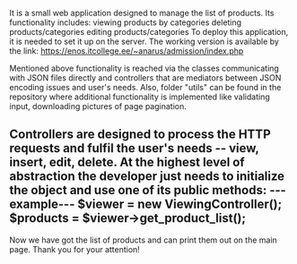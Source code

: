 It is a small web application designed to manage the list of products. Its functionality includes:
viewing products by categories
deleting products/categories
editing products/categories
To deploy this application, it is needed to set it up on the server. The working version is available by the link:
https://enos.itcollege.ee/~anarus/admission/index.php

Mentioned above functionality is reached via the classes communicating with JSON files directly and controllers that are mediators between JSON encoding issues and user's needs.
Also, folder "utils" can be found in the repository where additional functionality is implemented like validating input, downloading pictures of page pagination.

Controllers are designed to process the HTTP requests and fulfil the user's needs -- view, insert, edit, delete. 
At the highest level of abstraction the developer just needs to initialize the object and use one of its public methods:
---example---
$viewer = new ViewingController();
$products = $viewer->get_product_list();
----------------------------------------------
Now we have got the list of products and can print them out on the main page.
Thank you for your attention!
